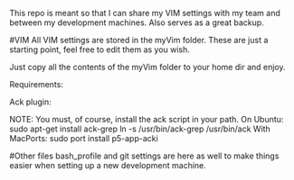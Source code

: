 This repo is meant so that I can share my VIM settings with my team and between my development machines. Also serves as a great backup.


#VIM
All VIM settings are stored in the myVim folder.
These are just a starting point, feel free to edit them as you wish.

Just copy all the contents of the myVim folder to your home dir and enjoy.

Requirements:

Ack plugin:

NOTE: You must, of course, install the ack script
in your path.
On Ubuntu:
sudo apt-get install ack-grep
ln -s /usr/bin/ack-grep /usr/bin/ack
With MacPorts:
sudo port install p5-app-acki

#Other files
bash_profile and git settings are here as well to make things easier when setting up a new development machine.

 
